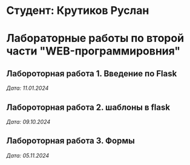 # Студент: Крутиков Руслан

# Лабораторные работы по второй части "WEB-программировния"

## Лабороторная работа 1. Введение по Flask

*Дата: 11.01.2024*

## Лабороторная работа 2. шаблоны в flask

*Дата: 09.10.2024*

## Лабороторная работа 3. Формы

*Дата: 05.11.2024*


